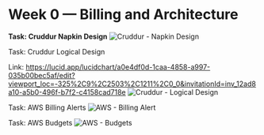 # Week 0 — Billing and Architecture

**Task: Cruddur Napkin Design**
![Cruddur - Napkin Design](https://user-images.githubusercontent.com/40215793/219873436-3dfab4a8-cdec-49a6-a53f-afc0f59cfe2f.jpg)

Task: Cruddur Logical Design

Link: https://lucid.app/lucidchart/a0e4df0d-1caa-4858-a997-035b00bec5af/edit?viewport_loc=-325%2C9%2C2503%2C1211%2C0_0&invitationId=inv_12ad8a10-a5b0-496f-b7f2-c4158cad718e
![Cruddur - Logical Design](https://user-images.githubusercontent.com/40215793/219873453-34ace183-7148-4525-82aa-21aead4dae3d.jpg)


Task:  AWS Billing Alerts
![AWS - Billing Alert](https://user-images.githubusercontent.com/40215793/219874697-77a0fb7a-1083-4da9-8b83-144d3d3d2210.jpg)


Task:  AWS Budgets
![AWS - Budgets](https://user-images.githubusercontent.com/40215793/219874722-8c414edc-1b1e-465d-99f3-29bb48fd2d62.jpg)
